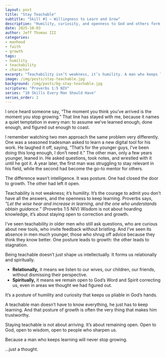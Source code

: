 ```yaml
---
layout: post
title: "Stay Teachable"
subtitle: "Skill #1 – Willingness to Learn and Grow"
description: "Humility, curiosity, and openness to God and others form the foundation of growth. A man doesn’t have to know everything, he just has to keep learning."
date: 2025-10-03
author: Jeff Thomas III
categories:  
- manhood  
- faith  
- growth
tags:  
- humility  
- teachability  
- character  
excerpt: "Teachability isn’t weakness, it’s humility. A man who keeps learning will never stop growing."
image: /img/posts/stay-teachable.jpg
background: /img/posts/bg-stay-teachable.jpg
scripture: "Proverbs 1:5 NIV"
series: "10 Skills Every Man Should Have"
series_order: 2
---
```


I once heard someone say, “The moment you think you’ve arrived is the moment you stop growing.” That line has stayed with me, because it names a quiet temptation in every man: to assume we’ve learned enough, done enough, and figured out enough to coast.  

I remember watching two men approach the same problem very differently. One was a seasoned tradesman asked to learn a new digital tool for his work. He laughed it off, saying, “That’s for the younger guys, I’ve been doing this long enough, I don’t need it.” The other man, only a few years younger, leaned in. He asked questions, took notes, and wrestled with it until he got it. A year later, the first man was struggling to stay relevant in his field, while the second had become the go-to mentor for others.  

The difference wasn’t intelligence. It was posture. One had closed the door to growth. The other had left it open.  

Teachability is not weakness; it’s humility. It’s the courage to admit you don’t have all the answers, and the openness to keep learning. Proverbs says, *“Let the wise hear and increase in learning, and the one who understands obtain guidance.”* (Proverbs 1:5 NIV) Wisdom is not about hoarding knowledge, it’s about staying open to correction and growth.  

I’ve seen teachability in older men who still ask questions, who are curious about new tools, who invite feedback without bristling. And I’ve seen its absence in men much younger, those who shrug off advice because they think they know better. One posture leads to growth: the other leads to stagnation.  

Being teachable doesn’t just shape us intellectually. It forms us relationally and spiritually.  
- **Relationally,** it means we listen to our wives, our children, our friends, without dismissing their perspective.  
- **Spiritually,** it means we remain open to God’s Word and Spirit correcting us, even in areas we thought we had figured out.  

It’s a posture of humility and curiosity that keeps us pliable in God’s hands.  

A teachable man doesn’t have to know everything, he just has to keep learning. And that posture of growth is often the very thing that makes him trustworthy.  

Staying teachable is not about arriving. It’s about remaining open. Open to God, open to wisdom, open to people who sharpen us.  

Because a man who keeps learning will never stop growing.  

…just a thought.  

<!--stackedit_data:
eyJoaXN0b3J5IjpbMTc1Mjc2ODIxM119
-->